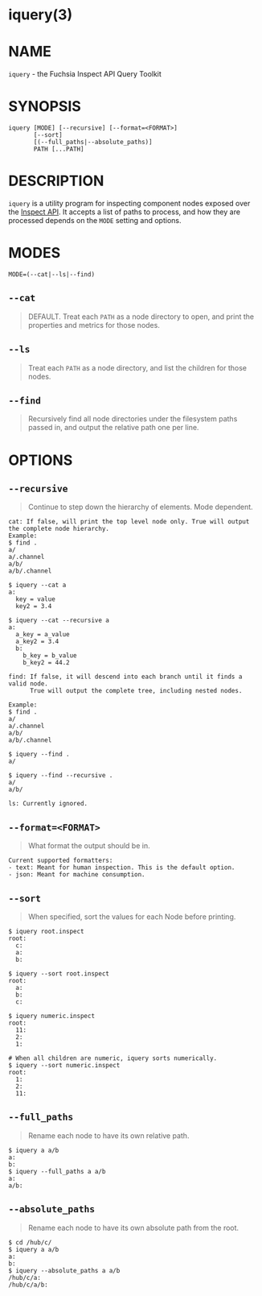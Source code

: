 iquery(3)
=====

# NAME

`iquery` - the Fuchsia Inspect API Query Toolkit

# SYNOPSIS

```
iquery [MODE] [--recursive] [--format=<FORMAT>]
       [--sort]
       [(--full_paths|--absolute_paths)]
       PATH [...PATH]
```

# DESCRIPTION

`iquery` is a utility program for inspecting component nodes exposed over the
[Inspect API](gsw-inspect.md).
It accepts a list of paths to process, and how
they are processed depends on the `MODE` setting and options.

# MODES

`MODE=(--cat|--ls|--find)`

## `--cat`
> DEFAULT. Treat each `PATH` as a node directory to open, and print
> the properties and metrics for those nodes.

## `--ls`
> Treat each `PATH` as a node directory, and list the children for those nodes.

## `--find`
> Recursively find all node directories under the filesystem paths
> passed in, and output the relative path one per line.

# OPTIONS

## `--recursive`
> Continue to step down the hierarchy of elements. Mode dependent.
```
cat: If false, will print the top level node only. True will output the complete node hierarchy.
Example:
$ find .
a/
a/.channel
a/b/
a/b/.channel

$ iquery --cat a
a:
  key = value
  key2 = 3.4

$ iquery --cat --recursive a
a:
  a_key = a_value
  a_key2 = 3.4
  b:
    b_key = b_value
    b_key2 = 44.2

find: If false, it will descend into each branch until it finds a valid node.
      True will output the complete tree, including nested nodes.

Example:
$ find .
a/
a/.channel
a/b/
a/b/.channel

$ iquery --find .
a/

$ iquery --find --recursive .
a/
a/b/

ls: Currently ignored.
```

## `--format=<FORMAT>`
> What format the output should be in.
```
Current supported formatters:
- text: Meant for human inspection. This is the default option.
- json: Meant for machine consumption.
```

## `--sort`
> When specified, sort the values for each Node before printing.
```
$ iquery root.inspect
root:
  c:
  a:
  b:

$ iquery --sort root.inspect
root:
  a:
  b:
  c:

$ iquery numeric.inspect
root:
  11:
  2:
  1:

# When all children are numeric, iquery sorts numerically.
$ iquery --sort numeric.inspect
root:
  1:
  2:
  11:
```

## `--full_paths`
> Rename each node to have its own relative path.
```
$ iquery a a/b
a:
b:
$ iquery --full_paths a a/b
a:
a/b:
```

## `--absolute_paths`
> Rename each node to have its own absolute path from the root.
```
$ cd /hub/c/
$ iquery a a/b
a:
b:
$ iquery --absolute_paths a a/b
/hub/c/a:
/hub/c/a/b:
```
